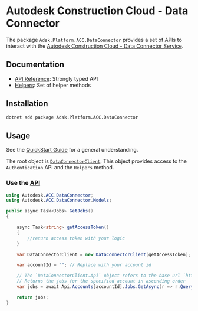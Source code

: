 # Autodesk Construction Cloud - Data Connector

The package `Adsk.Platform.ACC.DataConnector` provides a set of APIs to interact with the [Autodesk Construction Cloud - Data Connector Service](https://aps.autodesk.com/en/docs/acc/v1/reference/http/v1-files-export-pdf-files-POST/).

## Documentation

- [API Reference](xref:Autodesk.ACC.DataConnector): Strongly typed API
- [Helpers](xref:Autodesk.ACC.DataConnector.Helpers.DataConnectorClientHelper): Set of helper methods

## Installation

```bash
dotnet add package Adsk.Platform.ACC.DataConnector
```

## Usage

See the  [QuickStart Guide](../GetStarted/quickStart.md) for a general understanding.

The root object is [`DataConnectorClient`](xref:Autodesk.ACC.DataConnector.DataConnectorClient). This object provides access to the `Authentication` API and the `Helpers` method.


### Use the [API](xref:Autodesk.ACC.DataConnector)

```csharp
using Autodesk.ACC.DataConnector;
using Autodesk.ACC.DataConnector.Models;

public async Task<Jobs> GetJobs()
{

    async Task<string> getAccessToken()
    {
        //return access token with your logic
    }

    var DataConnectorClient = new DataConnectorClient(getAccessToken);

    var accountId = ""; // Replace with your account id

    // The `DataConnectorClient.Api` object refers to the base url `https://developer.api.autodesk.com/data-connector/v1/`
    // Returns the jobs for the specified account in ascending order
    var jobs = await Api.Accounts[accountId].Jobs.GetAsync(r => r.QueryParameters.Sort="asc");

    return jobs;
}
```
